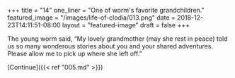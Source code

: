 +++
title = "14"
one_liner = "One of worm's favorite grandchildren."
featured_image = "/images/life-of-clodia/013.png"
date = 2018-12-23T14:11:51-08:00
layout = "featured-image"
draft = false
+++

The young worm said, “My lovely grandmother (may she rest in peace) told us so many wonderous stories about you and your shared adventures. Please allow me to pick up where she left off.”

[Continue]({{< ref "005.md" >}})

